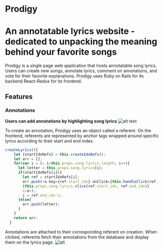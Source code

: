 # Prodigy

# An annotatable lyrics website - dedicated to unpacking the meaning behind your favorite songs

Prodigy is a single page web application that hosts annotatable song lyrics. Users can create new songs, annotate lyrics, comment on annotations, and vote for their favorite explanations. Prodigy uses Ruby on Rails for its backend React-Redux for its frontend.  

## Features 

### Annotations 

**Users can add annotations by highlighting song lyrics**
![alt text](https://media.giphy.com/media/l2RnHqBvcUwXLTv6U/giphy.gif) 

To create an annotation, Prodigy uses an object called a referent. On the frontend, referents are represented by anchor tags wrapped around specific lyrics according to their start and end index.

```javascript
createLyrics(){
    let {startIdxRefs} = this.createIdxRefs();
    let arr = [];
    for(var i = 0; i<this.props.song.lyrics.length; i++){
      let letter = this.props.song.lyrics[i];
      if(startIdxRefs[i]){
        let ref = startIdxRefs[i];
        arr.push(<a key={ref.start_idx} onClick={this.handleClick(ref.id)}>
        {this.props.song.lyrics.slice(ref.start_idx, ref.end_idx)}
        </a>);
        i = ref.end_idx-1;
      }else{
        arr.push(letter);
      }
    }
    return arr;
  }
```

Annotations are attached to their corresponding referent on creation. When clicked, referents fetch their annotations from the database and display them on the lyrics page. 
![alt](https://media.giphy.com/media/xUOxf2VE6VO03k529i/giphy.gif)
